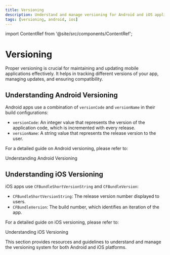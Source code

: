 ```yaml
---
title: Versioning
description: Understand and manage versioning for Android and iOS applications
tags: [versioning, android, ios]
---
```


import ContentRef from '@site/src/components/ContentRef';

# Versioning

Proper versioning is crucial for maintaining and updating mobile applications effectively. It helps in tracking different versions of your app, managing updates, and ensuring compatibility.

## Understanding Android Versioning

Android apps use a combination of `versionCode` and `versionName` in their build configurations:

- `versionCode`: An integer value that represents the version of the application code, which is incremented with every release.
- `versionName`: A string value that represents the release version to the user.

For a detailed guide on Android versioning, please refer to:

<ContentRef url="/versioning/android-version">
  Understanding Android Versioning
</ContentRef>

## Understanding iOS Versioning

iOS apps use `CFBundleShortVersionString` and `CFBundleVersion`:

- `CFBundleShortVersionString`: The release version number displayed to users.
- `CFBundleVersion`: The build number, which identifies an iteration of the app.

For a detailed guide on iOS versioning, please refer to:

<ContentRef url="/versioning/ios-version">
  Understanding iOS Versioning
</ContentRef>

This section provides resources and guidelines to understand and manage the versioning system for both Android and iOS platforms.
